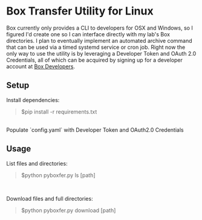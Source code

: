 # Box Transfer Utility for Linux
Box currently only provides a CLI to developers for OSX and Windows, so I figured I'd create one so I can interface directly with my lab's Box directories.  I plan to eventually implement an automated archive command that can be used via a timed systemd service or cron job.  Right now the only way to use the utility is by leveraging a Developer Token and OAuth 2.0 Credentials, all of which can be acquired by signing up for a developer account at [Box Developers](https://developer.box.com/).

## Setup
Install dependencies:
>$pip install -r requirements.txt
</br>
Populate `config.yaml` with Developer Token and OAuth2.0 Credentials

## Usage
List files and directories:
>$python pyboxfer.py ls [path]
</br>

Download files and full directories:
>$python pyboxfer.py download [path]
